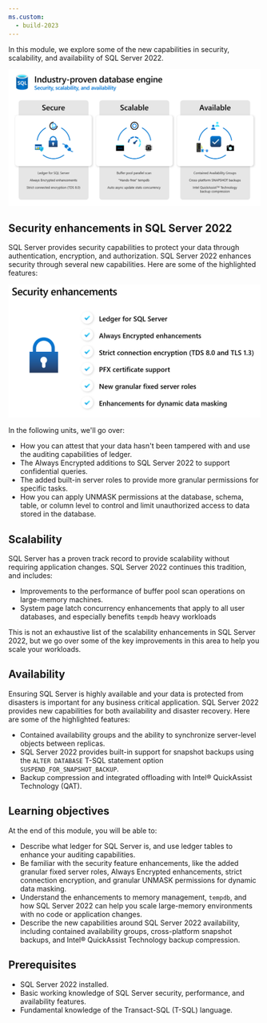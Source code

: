 ```yaml
---
ms.custom:
  - build-2023
---
```

In this module, we explore some of the new capabilities in security, scalability, and availability of SQL Server 2022.

![Image of the SQL Server 2022 features for security, scalability, and availability.](../media/secure-scalable-available.png)

## Security enhancements in SQL Server 2022

SQL Server provides security capabilities to protect your data through authentication, encryption, and authorization. SQL Server 2022 enhances security through several new capabilities. Here are some of the highlighted features:

![Image of the SQL Server 2022 security enhancements.](../media/security-enhancements.png)

In the following units, we'll go over:

- How you can attest that your data hasn't been tampered with and use the auditing capabilities of ledger.
- The Always Encrypted additions to SQL Server 2022 to support confidential queries.
- The added built-in server roles to provide more granular permissions for specific tasks.
- How you can apply UNMASK permissions at the database, schema, table, or column level to control and limit unauthorized access to data stored in the database.

## Scalability

SQL Server has a proven track record to provide scalability without requiring application changes. SQL Server 2022 continues this tradition, and includes:

- Improvements to the performance of buffer pool scan operations on large-memory machines.
- System page latch concurrency enhancements that apply to all user databases, and especially benefits `tempdb` heavy workloads

This is not an exhaustive list of the scalability enhancements in SQL Server 2022, but we go over some of the key improvements in this area to help you scale your workloads.

## Availability

Ensuring SQL Server is highly available and your data is protected from disasters is important for any business critical application. SQL Server 2022 provides new capabilities for both availability and disaster recovery. Here are some of the highlighted features:

- Contained availability groups and the ability to synchronize server-level objects between replicas.
- SQL Server 2022 provides built-in support for snapshot backups using the `ALTER DATABASE` T-SQL statement option `SUSPEND_FOR_SNAPSHOT_BACKUP`.
- Backup compression and integrated offloading with Intel&reg; QuickAssist Technology (QAT).

## Learning objectives

At the end of this module, you will be able to:

- Describe what ledger for SQL Server is, and use ledger tables to enhance your auditing capabilities.
- Be familiar with the security feature enhancements, like the added granular fixed server roles, Always Encrypted enhancements, strict connection encryption, and granular UNMASK permissions for dynamic data masking.
- Understand the enhancements to memory management, `tempdb`, and how SQL Server 2022 can help you scale large-memory environments with no code or application changes.
- Describe the new capabilities around SQL Server 2022 availability, including contained availability groups, cross-platform snapshot backups, and Intel&reg; QuickAssist Technology backup compression.

## Prerequisites

- SQL Server 2022 installed.
- Basic working knowledge of SQL Server security, performance, and availability features.
- Fundamental knowledge of the Transact-SQL (T-SQL) language.
